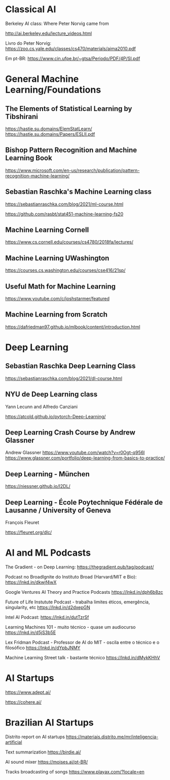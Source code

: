

# Classical AI

Berkeley AI class: Where Peter Norvig came from

http://ai.berkeley.edu/lecture_videos.html

Livro do Peter Norvig:
https://zoo.cs.yale.edu/classes/cs470/materials/aima2010.pdf

Em pt-BR:
https://www.cin.ufpe.br/~gtsa/Periodo/PDF/4P/SI.pdf


# General Machine Learning/Foundations

## The Elements of Statistical Learning by Tibshirani

https://hastie.su.domains/ElemStatLearn/
https://hastie.su.domains/Papers/ESLII.pdf


## Bishop Pattern Recognition and Machine Learning Book

https://www.microsoft.com/en-us/research/publication/pattern-recognition-machine-learning/



## Sebastian Raschka's Machine Learning class

https://sebastianraschka.com/blog/2021/ml-course.html


https://github.com/rasbt/stat451-machine-learning-fs20


## Machine Learning  Cornell

https://www.cs.cornell.edu/courses/cs4780/2018fa/lectures/

## Machine Learning UWashington

https://courses.cs.washington.edu/courses/cse416/21sp/

## Useful Math for Machine Learning

https://www.youtube.com/c/joshstarmer/featured

## Machine Learning from Scratch

https://dafriedman97.github.io/mlbook/content/introduction.html


# Deep Learning

## Sebastian Raschka Deep Learning Class

https://sebastianraschka.com/blog/2021/dl-course.html


## NYU de Deep Learning class

Yann Lecunn and Alfredo Canziani

https://atcold.github.io/pytorch-Deep-Learning/

## Deep Learning Crash Course by Andrew Glassner

Andrew Glassner
https://www.youtube.com/watch?v=r0Ogt-q956I
https://www.glassner.com/portfolio/deep-learning-from-basics-to-practice/

## Deep Learning - München

https://niessner.github.io/I2DL/

## Deep Learning - École Poytechnique Fédérale de Lausanne / University of Geneva 

François Fleuret

https://fleuret.org/dlc/


# AI and ML Podcasts

The Gradient - on Deep Learning:
https://thegradient.pub/tag/podcast/

Podcast no BroadIgnite do Instituto Broad (Harvard/MIT e Bio):
https://lnkd.in/dkwjf4wX

Google Ventures AI Theory and Practice Podcasts
https://lnkd.in/dph6b8zc

Future of Life Instutute Podcast - trabalha limites éticos, emergência, singularity, etc
https://lnkd.in/d2dxepGN

Intel AI Podcast:
https://lnkd.in/dutTzrSf

Learning Machines 101 - muito técnico - quase um audiocurso
https://lnkd.in/d5jS3b5E

Lex Fridman Podcast - Professor de AI do MIT - oscila entre o técnico e o filosófico
https://lnkd.in/dYpbJNMY

Machine Learning Street talk - bastante técnico
https://lnkd.in/dMykKHhV


# AI Startups 

https://www.adept.ai/

https://cohere.ai/

# Brazilian AI Startups
Distrito report on AI startups
https://materiais.distrito.me/mr/inteligencia-artificial

Text summarization
https://birdie.ai/

AI sound mixer
https://moises.ai/pt-BR/

Tracks broadcasting of songs
https://www.playax.com/?locale=en


